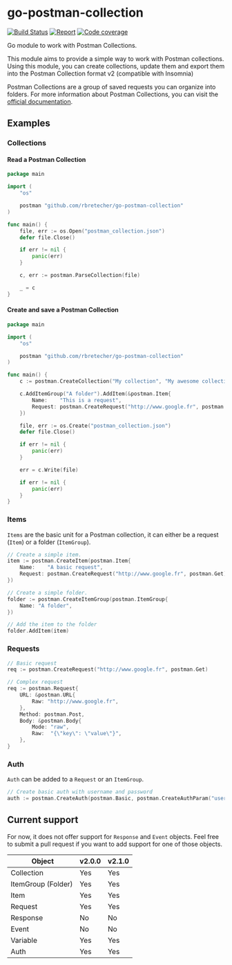 # go-postman-collection

[![Build Status](https://travis-ci.org/rbretecher/go-postman-collection.svg?branch=master)](https://travis-ci.org/rbretecher/go-postman-collection)
[![Report](https://goreportcard.com/badge/github.com/rbretecher/go-postman-collection)](https://goreportcard.com/report/github.com/rbretecher/go-postman-collection)
[![Code coverage](https://codecov.io/gh/rbretecher/go-postman-collection/branch/master/graph/badge.svg)](https://codecov.io/gh/rbretecher/go-postman-collection)

Go module to work with Postman Collections.

This module aims to provide a simple way to work with Postman collections. Using this module, you can create collections, update them and export them into the Postman Collection format v2 (compatible with Insomnia)

Postman Collections are a group of saved requests you can organize into folders. For more information about Postman Collections, you can visit the [official documentation](https://www.getpostman.com/collection).

## Examples

### Collections

#### Read a Postman Collection

```go
package main

import (
	"os"

	postman "github.com/rbretecher/go-postman-collection"
)

func main() {
	file, err := os.Open("postman_collection.json")
	defer file.Close()

	if err != nil {
		panic(err)
	}

	c, err := postman.ParseCollection(file)

	_ = c
}
```

#### Create and save a Postman Collection

```go
package main

import (
	"os"

	postman "github.com/rbretecher/go-postman-collection"
)

func main() {
    c := postman.CreateCollection("My collection", "My awesome collection")

    c.AddItemGroup("A folder").AddItem(&postman.Item{
        Name:    "This is a request",
        Request: postman.CreateRequest("http://www.google.fr", postman.Get),
    })

    file, err := os.Create("postman_collection.json")
    defer file.Close()

    if err != nil {
        panic(err)
    }

    err = c.Write(file)

    if err != nil {
        panic(err)
    }
}
```

### Items

`Items` are the basic unit for a Postman collection, it can either be a request (`Item`) or a folder (`ItemGroup`).

```go
// Create a simple item.
item := postman.CreateItem(postman.Item{
    Name:    "A basic request",
    Request: postman.CreateRequest("http://www.google.fr", postman.Get),
})

// Create a simple folder.
folder := postman.CreateItemGroup(postman.ItemGroup{
    Name: "A folder",
})

// Add the item to the folder
folder.AddItem(item)
```

### Requests

```go
// Basic request
req := postman.CreateRequest("http://www.google.fr", postman.Get)

// Complex request
req := postman.Request{
    URL: &postman.URL{
        Raw: "http://www.google.fr",
    },
    Method: postman.Post,
    Body: &postman.Body{
        Mode: "raw",
        Raw:  "{\"key\": \"value\"}",
    },
}
```

### Auth

`Auth` can be added to a `Request` or an `ItemGroup`.

```go
// Create basic auth with username and password
auth := postman.CreateAuth(postman.Basic, postman.CreateAuthParam("username", "password"))
```

## Current support

For now, it does not offer support for `Response` and `Event` objects. Feel free to submit a pull request if you want to add support for one of those objects.

|  Object            | v2.0.0 | v2.1.0 |
| ------------------ | ------ | ------ |
| Collection         | Yes    | Yes    |
| ItemGroup (Folder) | Yes    | Yes    |
| Item               | Yes    | Yes    |
| Request            | Yes    | Yes    |
| Response           | No     | No     |
| Event              | No     | No     |
| Variable           | Yes    | Yes    |
| Auth               | Yes    | Yes    |
